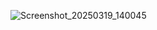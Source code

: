 ![Screenshot_20250319_140045](https://github.com/user-attachments/assets/151b7db9-5a10-4cce-94e5-99a868f13852)
